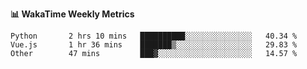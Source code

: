 **:bar_chart: WakaTime Weekly Metrics**

<!--START_SECTION:waka-->

```text
Python       2 hrs 10 mins   ██████████░░░░░░░░░░░░░░░   40.34 %
Vue.js       1 hr 36 mins    ███████▒░░░░░░░░░░░░░░░░░   29.83 %
Other        47 mins         ███▓░░░░░░░░░░░░░░░░░░░░░   14.57 %
```

<!--END_SECTION:waka-->
